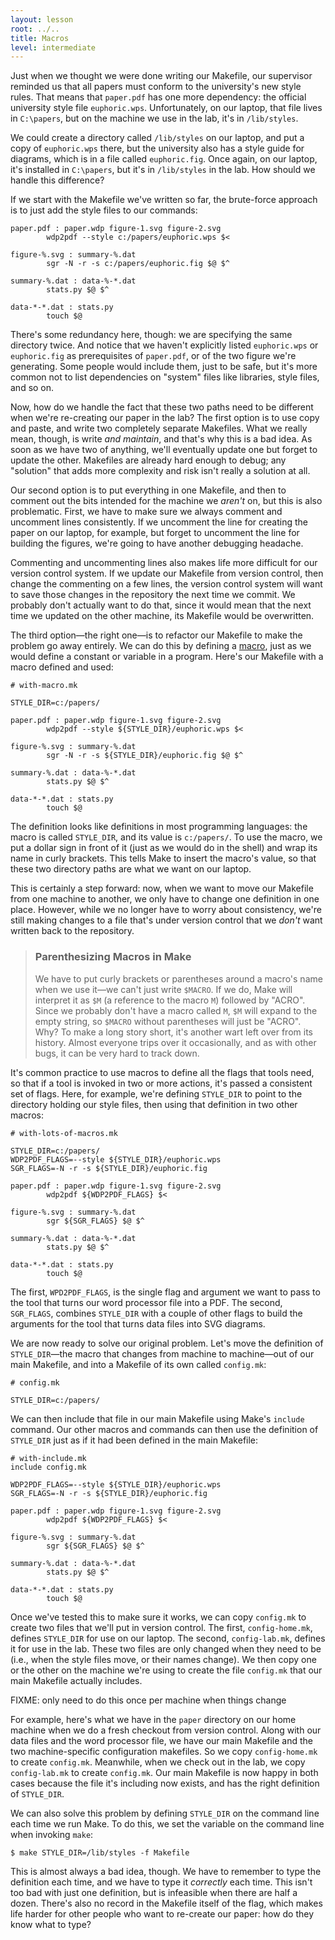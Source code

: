 ```yaml
---
layout: lesson
root: ../..
title: Macros
level: intermediate
---
```

Just when we thought we were done writing our Makefile,
our supervisor reminded us that all papers must conform to the university's new style rules.
That means that `paper.pdf` has one more dependency: the official university style file `euphoric.wps`.
Unfortunately, on our laptop, that file lives in `C:\papers`,
but on the machine we use in the lab, it's in `/lib/styles`.

We could create a directory called `/lib/styles` on our laptop,
and put a copy of `euphoric.wps` there,
but the university also has a style guide for diagrams, which is in a file called `euphoric.fig`.
Once again, on our laptop, it's installed in `C:\papers`,
but it's in `/lib/styles` in the lab.
How should we handle this difference?

If we start with the Makefile we've written so far,
the brute-force approach is to just add the style files to our commands:

    paper.pdf : paper.wdp figure-1.svg figure-2.svg
            wdp2pdf --style c:/papers/euphoric.wps $<

    figure-%.svg : summary-%.dat
            sgr -N -r -s c:/papers/euphoric.fig $@ $^

    summary-%.dat : data-%-*.dat
            stats.py $@ $^

    data-*-*.dat : stats.py
            touch $@

There's some redundancy here, though: we are specifying the same directory twice.
And notice that we haven't explicitly listed `euphoric.wps` or `euphoric.fig`
as prerequisites of `paper.pdf`,
or of the two figure we're generating.
Some people would include them, just to be safe,
but it's more common not to list dependencies on "system" files
like libraries, style files, and so on.

Now, how do we handle the fact that these two paths need to be different when we're re-creating our paper in the lab?
The first option is to use copy and paste, and write two completely separate Makefiles.
What we really mean, though, is write *and maintain*, and that's why this is a bad idea.
As soon as we have two of anything, we'll eventually update one but forget to update the other.
Makefiles are already hard enough to debug;
any "solution" that adds more complexity and risk isn't really a solution at all.

Our second option is to put everything in one Makefile, and then to comment out the bits intended for the machine we *aren't* on,
but this is also problematic.
First, we have to make sure we always comment and uncomment lines consistently.
If we uncomment the line for creating the paper on our laptop, for example, but forget to uncomment the line for building the figures,
we're going to have another debugging headache.

Commenting and uncommenting lines also makes life more difficult for our version control system.
If we update our Makefile from version control, then change the commenting on a few lines,
the version control system will want to save those changes in the repository the next time we commit.
We probably don't actually want to do that, since it would mean that the next time we updated on the other machine,
its Makefile would be overwritten.

The third option&mdash;the right one&mdash;is to refactor our Makefile to make the problem go away entirely.
We can do this by defining a [macro](../../gloss.html#macro), just as we would define a constant or variable in a program.
Here's our Makefile with a macro defined and used:

    # with-macro.mk

    STYLE_DIR=c:/papers/

    paper.pdf : paper.wdp figure-1.svg figure-2.svg
            wdp2pdf --style ${STYLE_DIR}/euphoric.wps $<

    figure-%.svg : summary-%.dat
            sgr -N -r -s ${STYLE_DIR}/euphoric.fig $@ $^

    summary-%.dat : data-%-*.dat
            stats.py $@ $^

    data-*-*.dat : stats.py
            touch $@

The definition looks like definitions in most programming languages:
the macro is called `STYLE_DIR`, and its value is `c:/papers/`.
To use the macro, we put a dollar sign in front of it (just as we would do in the shell) and wrap its name in curly brackets.
This tells Make to insert the macro's value, so that these two directory paths are what we want on our laptop.

This is certainly a step forward:
now, when we want to move our Makefile from one machine to another, we only have to change one definition in one place.
However, while we no longer have to worry about consistency,
we're still making changes to a file that's under version control that we *don't* want written back to the repository.

> ### Parenthesizing Macros in Make
>
> We have to put curly brackets or parentheses around a macro's name when we use it&mdash;we can't just write `$MACRO`.
> If we do, Make will interpret it as `$M` (a reference to the macro `M`) followed by "ACRO".
> Since we probably don't have a macro called `M`, `$M` will expand to the empty string,
> so `$MACRO` without parentheses will just be "ACRO".
> Why?
> To make a long story short, it's another wart left over from its history.
> Almost everyone trips over it occasionally, and as with other bugs, it can be very hard to track down.

It's common practice to use macros to define all the flags that tools need,
so that if a tool is invoked in two or more actions,
it's passed a consistent set of flags.
Here, for example, we're defining `STYLE_DIR` to point to the directory holding our style files,
then using that definition in two other macros:

    # with-lots-of-macros.mk

    STYLE_DIR=c:/papers/
    WDP2PDF_FLAGS=--style ${STYLE_DIR}/euphoric.wps
    SGR_FLAGS=-N -r -s ${STYLE_DIR}/euphoric.fig

    paper.pdf : paper.wdp figure-1.svg figure-2.svg
            wdp2pdf ${WDP2PDF_FLAGS} $<

    figure-%.svg : summary-%.dat
            sgr ${SGR_FLAGS} $@ $^

    summary-%.dat : data-%-*.dat
            stats.py $@ $^

    data-*-*.dat : stats.py
            touch $@

The first, `WPD2PDF_FLAGS`,
is the single flag and argument we want to pass to the tool that turns our word processor file into a PDF.
The second, `SGR_FLAGS`, combines `STYLE_DIR` with a couple of other flags
to build the arguments for the tool that turns data files into SVG diagrams.

We are now ready to solve our original problem.
Let's move the definition of `STYLE_DIR`&mdash;the macro that changes from machine to machine&mdash;out of our main Makefile,
and into a Makefile of its own called `config.mk`:

    # config.mk

    STYLE_DIR=c:/papers/

We can then include that file in our main Makefile using Make's `include` command.
Our other macros and commands can then use the definition of `STYLE_DIR` just as if it had been defined in the main Makefile:

    # with-include.mk
    include config.mk

    WDP2PDF_FLAGS=--style ${STYLE_DIR}/euphoric.wps
    SGR_FLAGS=-N -r -s ${STYLE_DIR}/euphoric.fig

    paper.pdf : paper.wdp figure-1.svg figure-2.svg
            wdp2pdf ${WDP2PDF_FLAGS} $<

    figure-%.svg : summary-%.dat
            sgr ${SGR_FLAGS} $@ $^

    summary-%.dat : data-%-*.dat
            stats.py $@ $^

    data-*-*.dat : stats.py
            touch $@

Once we've tested this to make sure it works, we can copy `config.mk` to create two files that we'll put in version control.
The first, `config-home.mk`, defines `STYLE_DIR` for use on our laptop.
The second, `config-lab.mk`, defines it for use in the lab.
These two files are only changed when they need to be (i.e., when the style files move, or their names change).
We then copy one or the other on the machine we're using to create the file `config.mk`
that our main Makefile actually includes.

FIXME: only need to do this once per machine when things change

For example, here's what we have in the `paper` directory on our home machine when we do a fresh checkout from version control.
Along with our data files and the word processor file, we have our main Makefile and the two machine-specific configuration makefiles.
So we copy `config-home.mk` to create `config.mk`.
Meanwhile, when we check out in the lab, we copy `config-lab.mk` to create `config.mk`.
Our main Makefile is now happy in both cases because the file it's including now exists,
and has the right definition of `STYLE_DIR`.

We can also solve this problem by defining `STYLE_DIR` on the command line each time we run Make.
To do this, we set the variable on the command line when invoking `make`:

    $ make STYLE_DIR=/lib/styles -f Makefile

This is almost always a bad idea, though.
We have to remember to type the definition each time,
and we have to type it *correctly* each time.
This isn't too bad with just one definition, but is infeasible when there are half a dozen.
There's also no record in the Makefile itself of the flag,
which makes life harder for other people who want to re-create our paper:
how do they know what to type?

